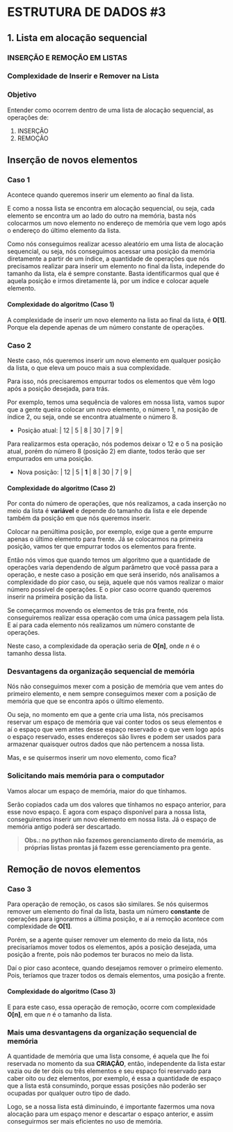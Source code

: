 # ESTRUTURA DE DADOS #3

## 1. Lista em alocação sequencial

### INSERÇÃO E REMOÇÃO EM LISTAS

### Complexidade de Inserir e Remover na Lista

### Objetivo

Entender como ocorrem dentro de uma lista de alocação sequencial, as operações de:

1. INSERÇÃO
2. REMOÇÃO

## Inserção de novos elementos

### Caso 1

Acontece quando queremos inserir um elemento ao final da lista.

E como a nossa lista se encontra em alocação sequencial, ou seja, cada
elemento se encontra um ao lado do outro na memória, basta nós colocarmos um
novo elemento no endereço de memória que vem logo após o endereço do último
elemento da lista.

Como nós conseguimos realizar acesso aleatório em uma lista de alocação sequencial, ou seja, nós conseguimos acessar uma posição da memória diretamente a partir de um índice, a quantidade de operações que nós precisamos realizar para inserir um elemento no final da lista, independe do tamanho da lista, ela é sempre constante. Basta identificarmos qual que é aquela posição e irmos diretamente lá, por um índice e colocar aquele elemento.

#### Complexidade do algoritmo (Caso 1)

A complexidade de inserir um novo elemento na lista ao final da lista, é **O[1]**.
Porque ela depende apenas de um número constante de operações.

### Caso 2

Neste caso, nós queremos inserir um novo elemento em qualquer posição da lista, o que eleva um pouco mais a sua complexidade.

Para isso, nós precisaremos empurrar todos os elementos que vêm logo após a posição desejada, para trás.

Por exemplo, temos uma sequência de valores em nossa lista, vamos supor que a gente queira colocar um novo elemento, o número 1, na posição de índice 2, ou seja, onde se encontra atualmente o número 8.

* Posição atual: | 12 | 5 | 8 | 30 | 7 | 9 |

Para realizarmos esta operação, nós podemos deixar o 12 e o 5 na posição atual, porém do número 8 (posição 2) em diante, todos terão que ser empurrados em uma posição.

* Nova posição: | 12 | 5 | **1** | 8 | 30 | 7 | 9 |

#### Complexidade do algoritmo (Caso 2)

Por conta do número de operações, que nós realizamos, a cada inserção no meio da lista é **variável** e depende do tamanho da lista e ele depende também da posição em que nós queremos inserir.

Colocar na penúltima posição, por exemplo, exige que a gente empurre apenas o último elemento para frente. Já se colocarmos na primeira posição, vamos ter que empurrar todos os elementos para frente.

Então nós vimos que quando temos um algoritmo que a quantidade de operações varia dependendo de algum parâmetro que você passa para a operação, e neste caso a posição em que será inserido, nós analisamos a complexidade do pior caso, ou seja, aquele que nós vamos realizar o maior número possível de operações. E o pior caso ocorre quando queremos inserir na primeira posição da lista.

Se começarmos movendo os elementos de trás pra frente, nós conseguiremos realizar essa operação com uma única passagem pela lista. E aí para cada elemento nós realizamos um número constante de operações.

Neste caso, a complexidade da operação seria de **O[n]**, onde *n* é o tamanho dessa lista.

### Desvantagens da organização sequencial de memória

Nós não conseguimos mexer com a posição de memória que vem antes do primeiro elemento, e nem sempre conseguimos mexer com a posição de memória que que se encontra após o último elemento.

Ou seja, no momento em que a gente cria uma lista, nós precisamos reservar um espaço de memória que vai conter todos os seus elementos e aí o espaço que vem antes desse espaço reservado e o que vem logo após o espaço reservado, esses endereços são livres e podem ser usados para armazenar quaisquer outros dados que não pertencem a nossa lista.

Mas, e se quisermos inserir um novo elemento, como fica?

### Solicitando mais memória para o computador

Vamos alocar um espaço de memória, maior do que tínhamos.

Serão copiados cada um dos valores que tínhamos no espaço anterior, para esse novo espaço. E agora com espaço disponível para a nossa lista, conseguiremos inserir um novo elemento em nossa lista. Já o espaço de memória antigo poderá ser descartado.

> **Obs.: no python não fazemos gerenciamento direto de memória, as próprias listas prontas já fazem esse gerenciamento pra gente.**

## Remoção de novos elementos

### Caso 3

Para operação de remoção, os casos são similares. Se nós quisermos remover um elemento do final da lista, basta um número **constante** de operações para ignorarmos a última posição, e aí a remoção acontece com complexidade de **O[1]**.

Porém, se a agente quiser remover um elemento do meio da lista, nós precisaríamos mover todos os elementos, após a posição desejada, uma posição a frente, pois não podemos ter buracos no meio da lista.

Daí o pior caso acontece, quando desejamos remover o primeiro elemento. Pois, teríamos que trazer todos os demais elementos, uma posição a frente.

#### Complexidade do algoritmo (Caso 3)

E para este caso, essa operação de remoção, ocorre com complexidade **O[n]**, em que *n* é o tamanho da lista.

### Mais uma desvantagens da organização sequencial de memória

A quantidade de memória que uma lista consome, é aquela que lhe foi reservada no momento da sua **CRIAÇÃO**, então, independente da lista estar vazia ou de ter dois ou três elementos e seu espaço foi reservado para caber oito ou dez elementos, por exemplo, é essa a quantidade de espaço que a lista está consumindo, porque essas posições não poderão ser ocupadas por qualquer outro tipo de dado.

Logo, se a nossa lista está diminuindo, é importante fazermos uma nova alocação para um espaço menor e descartar o espaço anterior, e assim conseguirmos ser mais eficientes no uso de memória.
